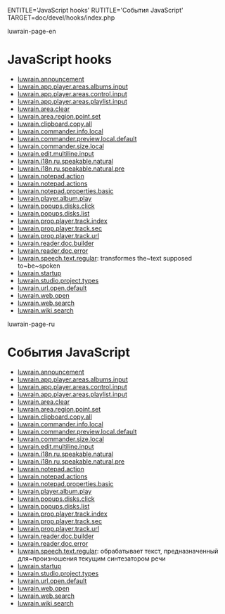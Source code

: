 
ENTITLE='JavaScript hooks'
RUTITLE='События JavaScript'
TARGET=doc/devel/hooks/index.php

luwrain-page-en

# JavaScript hooks


* [luwrain.announcement](local:luwrain.announcement/)
* [luwrain.app.player.areas.albums.input](local:luwrain.app.player.areas.albums.input/)
* [luwrain.app.player.areas.control.input](local:luwrain.app.player.areas.control.input/)
* [luwrain.app.player.areas.playlist.input](local:luwrain.app.player.areas.playlist.input/)
* [luwrain.area.clear](local:luwrain.area.clear/)
* [luwrain.area.region.point.set](local:luwrain.area.region.point.set/)
* [luwrain.clipboard.copy.all](local:luwrain.clipboard.copy.all/)
* [luwrain.commander.info.local](local:luwrain.commander.info.local/)
* [luwrain.commander.preview.local.default](local:luwrain.commander.preview.local.default/)
* [luwrain.commander.size.local](local:luwrain.commander.size.local/)
* [luwrain.edit.multiline.input](local:luwrain.edit.multiline.input/)
* [luwrain.i18n.ru.speakable.natural](local:luwrain.i18n.ru.speakable.natural/)
* [luwrain.i18n.ru.speakable.natural.pre](local:luwrain.i18n.ru.speakable.natural.pre/)
* [luwrain.notepad.action](local:luwrain.notepad.action/)
* [luwrain.notepad.actions](local:luwrain.notepad.actions/)
* [luwrain.notepad.properties.basic](local:luwrain.notepad.properties.basic/)
* [luwrain.player.album.play](local:luwrain.player.album.play/)
* [luwrain.popups.disks.click](local:luwrain.popups.disks.click/)
* [luwrain.popups.disks.list](local:luwrain.popups.disks.list/)
* [luwrain.prop.player.track.index](local:luwrain.prop.player.track.index/)
* [luwrain.prop.player.track.sec](local:luwrain.prop.player.track.sec/)
* [luwrain.prop.player.track.url](local:luwrain.prop.player.track.url/)
* [luwrain.reader.doc.builder](local:luwrain.reader.doc.builder/)
* [luwrain.reader.doc.error](local:luwrain.reader.doc.error/)
* [luwrain.speech.text.regular](local:luwrain.speech.text.regular/): transformes the~text supposed to~be~spoken
* [luwrain.startup](local:luwrain.startup/)
* [luwrain.studio.project.types](local:luwrain.studio.project.types/)
* [luwrain.url.open.default](local:luwrain.url.open.default/)
* [luwrain.web.open](local:luwrain.web.open/)
* [luwrain.web.search](local:luwrain.web.search/)
* [luwrain.wiki.search](local:luwrain.wiki.search/)





luwrain-page-ru

# События JavaScript

* [luwrain.announcement](local:luwrain.announcement/)
* [luwrain.app.player.areas.albums.input](local:luwrain.app.player.areas.albums.input/)
* [luwrain.app.player.areas.control.input](local:luwrain.app.player.areas.control.input/)
* [luwrain.app.player.areas.playlist.input](local:luwrain.app.player.areas.playlist.input/)
* [luwrain.area.clear](local:luwrain.area.clear/)
* [luwrain.area.region.point.set](local:luwrain.area.region.point.set/)
* [luwrain.clipboard.copy.all](local:luwrain.clipboard.copy.all/)
* [luwrain.commander.info.local](local:luwrain.commander.info.local/)
* [luwrain.commander.preview.local.default](local:luwrain.commander.preview.local.default/)
* [luwrain.commander.size.local](local:luwrain.commander.size.local/)
* [luwrain.edit.multiline.input](local:luwrain.edit.multiline.input/)
* [luwrain.i18n.ru.speakable.natural](local:luwrain.i18n.ru.speakable.natural/)
* [luwrain.i18n.ru.speakable.natural.pre](local:luwrain.i18n.ru.speakable.natural.pre/)
* [luwrain.notepad.action](local:luwrain.notepad.action/)
* [luwrain.notepad.actions](local:luwrain.notepad.actions/)
* [luwrain.notepad.properties.basic](local:luwrain.notepad.properties.basic/)
* [luwrain.player.album.play](local:luwrain.player.album.play/)
* [luwrain.popups.disks.click](local:luwrain.popups.disks.click/)
* [luwrain.popups.disks.list](local:luwrain.popups.disks.list/)
* [luwrain.prop.player.track.index](local:luwrain.prop.player.track.index/)
* [luwrain.prop.player.track.sec](local:luwrain.prop.player.track.sec/)
* [luwrain.prop.player.track.url](local:luwrain.prop.player.track.url/)
* [luwrain.reader.doc.builder](local:luwrain.reader.doc.builder/)
* [luwrain.reader.doc.error](local:luwrain.reader.doc.error/)
* [luwrain.speech.text.regular](local:luwrain.speech.text.regular/): обрабатывает текст, предназначенный для~произношения текущим синтезатором речи
* [luwrain.startup](local:luwrain.startup/)
* [luwrain.studio.project.types](local:luwrain.studio.project.types/)
* [luwrain.url.open.default](local:luwrain.url.open.default/)
* [luwrain.web.open](local:luwrain.web.open/)
* [luwrain.web.search](local:luwrain.web.search/)
* [luwrain.wiki.search](local:luwrain.wiki.search/)
